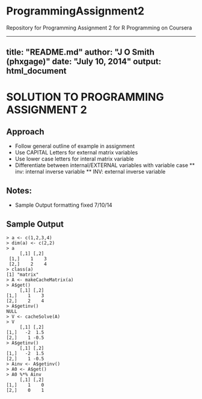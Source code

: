 ProgrammingAssignment2
======================

Repository for Programming Assignment 2 for R Programming on Coursera

---
title: "README.md"
author: "J O Smith (phxgage)"
date: "July 10, 2014"
output: html_document
---

# SOLUTION TO PROGRAMMING ASSIGNMENT 2
## Approach
* Follow general outline of example in assignment
* Use CAPITAL Letters for external matrix variables
* Use lower case letters for interal matrix variable
* Differentiate between internal/EXTERNAL variables with variable case
** inv: internal inverse variable
** INV: external inverse variable

## Notes:
* Sample Output formatting fixed 7/10/14

## Sample Output
```
> a <- c(1,2,3,4)
> dim(a) <- c(2,2)
> a
     [,1] [,2]
 [1,]    1    3
 [2,]    2    4
> class(a)
[1] "matrix"
> A <- makeCacheMatrix(a)
> A$get()
     [,1] [,2]
[1,]    1    3
[2,]    2    4
> A$getinv()
NULL
> V <- cacheSolve(A)
> V
     [,1] [,2]
[1,]   -2  1.5
[2,]    1 -0.5
> A$getinv()
     [,1] [,2]
[1,]   -2  1.5
[2,]    1 -0.5
> Ainv <- A$getinv()
> A0 <- A$get()
> A0 %*% Ainv
     [,1] [,2]
[1,]    1    0
[2,]    0    1
```
